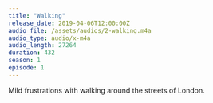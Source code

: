 ```yaml
---
title: "Walking"
release_date: 2019-04-06T12:00:00Z
audio_file: /assets/audios/2-walking.m4a
audio_type: audio/x-m4a
audio_length: 27264
duration: 432
season: 1
episode: 1
---
```


Mild frustrations with walking around the streets of London.